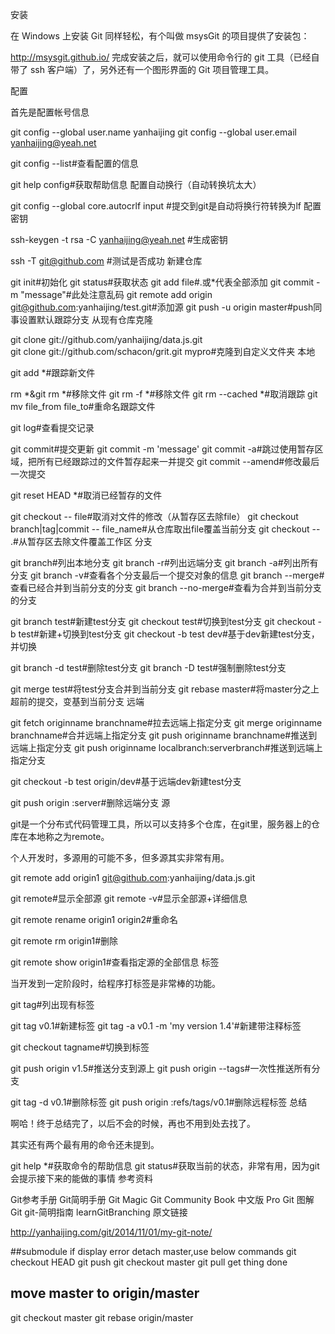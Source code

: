 安装

在 Windows 上安装 Git 同样轻松，有个叫做 msysGit 的项目提供了安装包：

http://msysgit.github.io/
完成安装之后，就可以使用命令行的 git 工具（已经自带了 ssh 客户端）了，另外还有一个图形界面的 Git 项目管理工具。

配置

首先是配置帐号信息

git config --global user.name yanhaijing
git config --global user.email yanhaijing@yeah.net

git config --list#查看配置的信息

git help config#获取帮助信息
配置自动换行（自动转换坑太大）

git config --global core.autocrlf input #提交到git是自动将换行符转换为lf
配置密钥

ssh-keygen -t rsa -C yanhaijing@yeah.net #生成密钥

ssh -T git@github.com #测试是否成功
新建仓库

git init#初始化
git status#获取状态
git add file#.或*代表全部添加
git commit -m "message"#此处注意乱码
git remote add origin git@github.com:yanhaijing/test.git#添加源
git push -u origin master#push同事设置默认跟踪分支
从现有仓库克隆

git clone git://github.com/yanhaijing/data.js.git    
git clone git://github.com/schacon/grit.git mypro#克隆到自定义文件夹
本地

git add *#跟踪新文件

rm *&git rm *#移除文件
git rm -f *#移除文件
git rm --cached *#取消跟踪
git mv file_from file_to#重命名跟踪文件

git log#查看提交记录

git commit#提交更新
git commit -m 'message'
git commit -a#跳过使用暂存区域，把所有已经跟踪过的文件暂存起来一并提交
git commit --amend#修改最后一次提交

git reset HEAD *#取消已经暂存的文件

git checkout -- file#取消对文件的修改（从暂存区去除file）
git checkout branch|tag|commit -- file_name#从仓库取出file覆盖当前分支
git checkout -- .#从暂存区去除文件覆盖工作区
分支

git branch#列出本地分支
git branch -r#列出远端分支
git branch -a#列出所有分支
git branch -v#查看各个分支最后一个提交对象的信息
git branch --merge#查看已经合并到当前分支的分支
git branch --no-merge#查看为合并到当前分支的分支

git branch test#新建test分支
git checkout test#切换到test分支
git checkout -b test#新建+切换到test分支
git checkout -b test dev#基于dev新建test分支，并切换

git branch -d test#删除test分支
git branch -D test#强制删除test分支

git merge test#将test分支合并到当前分支
git rebase master#将master分之上超前的提交，变基到当前分支
远端

git fetch originname branchname#拉去远端上指定分支
git merge originname branchname#合并远端上指定分支
git push originname branchname#推送到远端上指定分支
git push originname localbranch:serverbranch#推送到远端上指定分支

git checkout -b test origin/dev#基于远端dev新建test分支

git push origin :server#删除远端分支
源

git是一个分布式代码管理工具，所以可以支持多个仓库，在git里，服务器上的仓库在本地称之为remote。

个人开发时，多源用的可能不多，但多源其实非常有用。

git remote add origin1 git@github.com:yanhaijing/data.js.git

git remote#显示全部源
git remote -v#显示全部源+详细信息

git remote rename origin1 origin2#重命名

git remote rm origin1#删除

git remote show origin1#查看指定源的全部信息
标签

当开发到一定阶段时，给程序打标签是非常棒的功能。

git tag#列出现有标签    

git tag v0.1#新建标签
git tag -a v0.1 -m 'my version 1.4'#新建带注释标签

git checkout tagname#切换到标签

git push origin v1.5#推送分支到源上
git push origin --tags#一次性推送所有分支

git tag -d v0.1#删除标签
git push origin :refs/tags/v0.1#删除远程标签
总结

啊哈！终于总结完了，以后不会的时候，再也不用到处去找了。

其实还有两个最有用的命令还未提到。

git help *#获取命令的帮助信息
git status#获取当前的状态，非常有用，因为git会提示接下来的能做的事情
参考资料

Git参考手册
Git简明手册
Git Magic
Git Community Book 中文版
Pro Git
图解Git
git-简明指南
learnGitBranching
原文链接

http://yanhaijing.com/git/2014/11/01/my-git-note/

##submodule
if display error detach master,use below commands
git checkout HEAD
git push
git checkout master
git pull
get thing done

## move master to origin/master
git checkout master
git rebase origin/master
